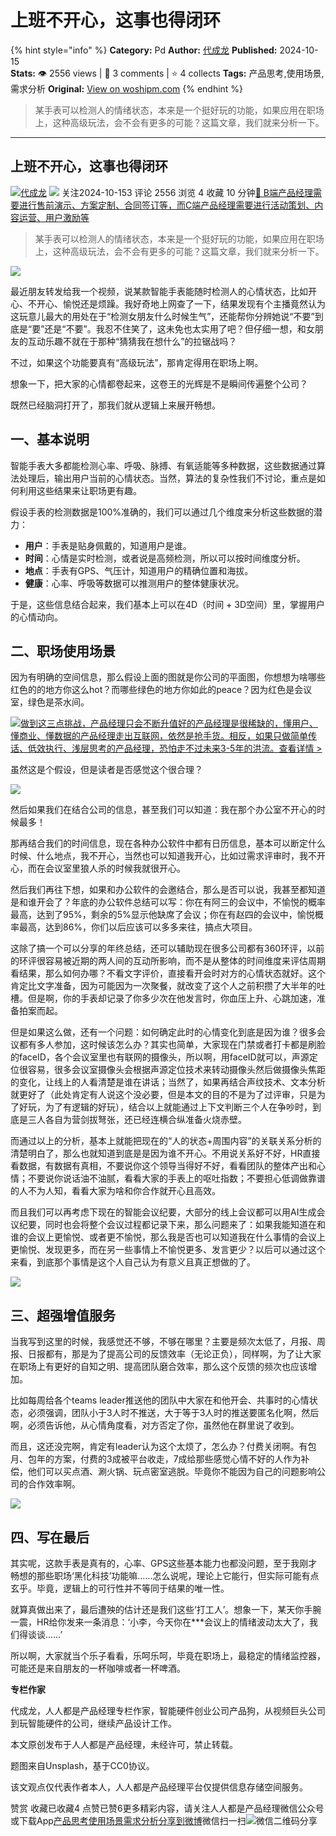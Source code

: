 # 上班不开心，这事也得闭环
{% hint style="info" %}
**Category:** Pd
**Author:** [代成龙](https://www.woshipm.com/u/46377)
**Published:** 2024-10-15  
**Stats:** 👁️ 2556 views | 💬 3 comments | ⭐ 4 collects
**Tags:** 产品思考,使用场景,需求分析
**Original:** [View on woshipm.com](https://www.woshipm.com/pd/6126577.html)
{% endhint %}
> 某手表可以检测人的情绪状态，本来是一个挺好玩的功能，如果应用在职场上，这种高级玩法，会不会有更多的可能？这篇文章，我们就来分析一下。

---

## 上班不开心，这事也得闭环

[![](https://image.woshipm.com/wp-files/2015/08/QQ截图20150810190458.png!/both/72x72)](https://www.woshipm.com/u/46377)[代成龙](https://www.woshipm.com/u/46377) ![](https://static.woshipm.com/tag/1121_1@2x.png) 关注2024-10-153 评论 2556 浏览 4 收藏 10 分钟[🔗 B端产品经理需要进行售前演示、方案定制、合同签订等，而C端产品经理需要进行活动策划、内容运营、用户激励等](https://ke.qidianla.com/courses/bcpm)

> 某手表可以检测人的情绪状态，本来是一个挺好玩的功能，如果应用在职场上，这种高级玩法，会不会有更多的可能？这篇文章，我们就来分析一下。

![](https://image.woshipm.com/2024/08/01/0d28cbee-4fcf-11ef-a43d-00163e142b65.png)

最近朋友转发给我一个视频，说某款智能手表能随时检测人的心情状态，比如开心、不开心、愉悦还是烦躁。我好奇地上网查了一下，结果发现有个主播竟然认为这玩意儿最大的用处在于“检测女朋友什么时候生气”，还能帮你分辨她说“不要”到底是“要”还是“不要”。我忍不住笑了，这未免也太实用了吧？但仔细一想，和女朋友的互动乐趣不就在于那种“猜猜我在想什么”的拉锯战吗？

不过，如果这个功能要真有“高级玩法”，那肯定得用在职场上啊。

想象一下，把大家的心情都卷起来，这卷王的光辉是不是瞬间传遍整个公司？

既然已经脑洞打开了，那我们就从逻辑上来展开畅想。

## 一、基本说明

智能手表大多都能检测心率、呼吸、脉搏、有氧适能等多种数据，这些数据通过算法处理后，输出用户当前的心情状态。当然，算法的复杂性我们不讨论，重点是如何利用这些结果来让职场更有趣。

假设手表的检测数据是100%准确的，我们可以通过几个维度来分析这些数据的潜力：

*   **用户**：手表是贴身佩戴的，知道用户是谁。
*   **时间**：心情是实时检测，或者说是高频检测，所以可以按时间维度分析。
*   **地点**：手表有GPS、气压计，知道用户的精确位置和海拔。
*   **健康**：心率、呼吸等数据可以推测用户的整体健康状况。

于是，这些信息结合起来，我们基本上可以在4D（时间 + 3D空间）里，掌握用户的心情动向。

## 二、职场使用场景

因为有明确的空间信息，那么假设上面的图就是你公司的平面图，你想想为啥哪些红色的的地方你这么hot？而哪些绿色的地方你如此的peace？因为红色是会议室，绿色是茶水间。

[![](https://image.woshipm.com/2023/07/27/1788a218-2c7f-11ee-b91f-00163e0b5ff3.png)做到这三点挑战，产品经理只会不断升值好的产品经理是很稀缺的，懂用户、懂商业、懂数据的产品经理走出互联网，依然是抢手货。相反，如果只做简单传话、低效执行、浅层思考的产品经理，恐怕走不过未来3-5年的洪流。查看详情 >](https://ke.qidianla.com/courses/bcpm)

虽然这是个假设，但是读者是否感觉这个很合理？

![](https://image.woshipm.com/2024/10/14/b432869a-8a36-11ef-baf4-00163e0b5ff3.png)

然后如果我们在结合公司的信息，甚至我们可以知道：我在那个办公室不开心的时候最多！

那再结合我们的时间信息，现在各种办公软件中都有日历信息，基本可以断定什么时候、什么地点，我不开心，当然也可以知道我开心，比如过需求评审时，我不开心，而在会议室里狼人杀的时候我就很开心。

然后我们再往下想，如果和办公软件的会邀结合，那么是否可以说，我甚至都知道是和谁开会了？年底的办公软件总结可以写：你在有阿三的会议中，不愉悦的概率最高，达到了95%，剩余的5%显示他缺席了会议；你在有赵四的会议中，愉悦概率最高，达到86%，你们以后应该可以多多来往，搞点大项目。

这除了搞一个可以分享的年终总结，还可以辅助现在很多公司都有360环评，以前的环评很容易被近期的两人间的互动所影响，而不是从整体的时间维度来评估周期看结果，那么如何办哪？不看文字评价，直接看开会时对方的心情状态就好。这个肯定比文字准备，因为可能因为一次聚餐，就改变了这个人之前积攒了大半年的吐槽。但是啊，你的手表却记录了你多少次在他发言时，你血压上升、心跳加速，准备拍案而起。

但是如果这么做，还有一个问题：如何确定此时的心情变化到底是因为谁？很多会议都有多人参加，这时候该怎么办？其实也简单，大家现在门禁或者打卡都是刷脸的faceID，各个会议室里也有联网的摄像头，所以啊，用faceID就可以，声源定位很容易，很多会议室摄像头会根据声源定位技术来转动摄像头然后做摄像头焦距的变化，让线上的人看清楚是谁在讲话；当然了，如果再结合声纹技术、文本分析就更好了（此处肯定有人说这个没必要，但是本文的目的不是为了过评审，只是为了好玩，为了有逻辑的好玩），结合以上就能通过上下文判断三个人在争吵时，到底是三人各自为营剑拔弩张，还已经连横合纵准备火烧赤壁。

而通过以上的分析，基本上就能把现在的“人的状态+周围内容”的关联关系分析的清楚明白了，那么也就知道到底是是因为谁不开心。不用说关系好不好，HR直接看数据，有数据有真相，不要说你这个领导当得好不好，看看团队的整体产出和心情；不要说你说话油不油腻，看看大家的手表上的呕吐指数；不要担心低调做靠谱的人不为人知，看看大家为啥和你合作就开心且高效。

而且我们可以再考虑下现在的智能会议纪要，大部分的线上会议都可以用AI生成会议纪要，同时也会将整个会议过程都记录下来，那么问题来了：如果我能知道在和谁的会议上更愉悦、或者更不愉悦，那么我是否也可以知道我在什么事情的会议上更愉悦、发现更多，而在另一些事情上不愉悦更多、发言更少？以后可以通过这个来看，到底那个事情是这个人自己认为有意义且真正想做的了。

![](https://image.woshipm.com/2024/10/14/c323148a-8a36-11ef-abf0-00163e0b5ff3.png)

## 三、超强增值服务

当我写到这里的时候，我感觉还不够，不够在哪里？主要是频次太低了，月报、周报、日报都有，那是为了提高公司的反馈效率（无论正负），同样啊，为了让大家在职场上有更好的自知之明、提高团队磨合效率，那么这个反馈的频次也应该增加。

比如每周给各个teams leader推送他的团队中大家在和他开会、共事时的心情状态，必须强调，团队小于3人时不推送，大于等于3人时的推送要匿名化啊，然后啊，必须告诉他，从心情角度看，对方否定了你，虽然他在群里说了收到。

而且，这还没完啊，肯定有leader认为这个太烦了，怎么办？付费关闭啊。有包月、包年的方案，付费的3成被平台收走，7成给那些感觉心情不好的人作为补偿，他们可以买点酒、涮火锅、玩点密室逃脱。毕竟你不能因为自己的问题影响公司的合作效率啊。

![](https://image.woshipm.com/2024/10/14/d4fb735a-8a36-11ef-84c2-00163e0b5ff3.png)

## 四、写在最后

其实呢，这款手表是真有的，心率、GPS这些基本能力也都没问题，至于我刚才畅想的那些职场‘黑化科技’功能嘛……怎么说呢，理论上它能行，但实际可能有点玄乎。毕竟，逻辑上的可行性并不等同于结果的唯一性。

就算真做出来了，最后遭殃的估计还是我们这些‘打工人’。想象一下，某天你手腕一震，HR给你发来一条消息：‘小李，今天你在\*\*\*会议上的情绪波动太大了，我们得谈谈……’

所以啊，大家就当个乐子看看，乐呵乐呵，毕竟在职场上，最稳定的情绪监控器，可能还是来自朋友的一杯咖啡或者一杯啤酒。

**专栏作家**

代成龙，人人都是产品经理专栏作家，智能硬件创业公司产品狗，从视频巨头公司到玩智能硬件的公司，继续产品设计工作。

本文原创发布于人人都是产品经理，未经许可，禁止转载。

题图来自Unsplash，基于CC0协议。

该文观点仅代表作者本人，人人都是产品经理平台仅提供信息存储空间服务。

赞赏 收藏已收藏4 点赞已赞6更多精彩内容，请关注人人都是产品经理微信公众号或下载App[产品思考](https://www.woshipm.com/tag/%e4%ba%a7%e5%93%81%e6%80%9d%e8%80%83)[使用场景](https://www.woshipm.com/tag/%e4%bd%bf%e7%94%a8%e5%9c%ba%e6%99%af)[需求分析](https://www.woshipm.com/tag/%e9%9c%80%e6%b1%82%e5%88%86%e6%9e%90)[分享到微博](https://service.weibo.com/share/share.php?appkey=2775287854&title=上班不开心，这事也得闭环&url=https://www.woshipm.com/pd/6126577.html&pic=https://image.woshipm.com/2024/08/01/0d28cbee-4fcf-11ef-a43d-00163e142b65.png)微信扫一扫![微信二维码](https://api.pwmqr.com/qrcode/create/?url=https://www.woshipm.com/pd/6126577.html)分享